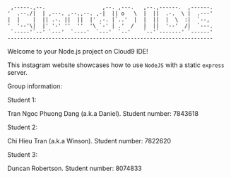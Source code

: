 
     ,-----.,--.                  ,--. ,---.   ,--.,------.  ,------.
    '  .--./|  | ,---. ,--.,--. ,-|  || o   \  |  ||  .-.  \ |  .---'
    |  |    |  || .-. ||  ||  |' .-. |`..'  |  |  ||  |  \  :|  `--, 
    '  '--'\|  |' '-' ''  ''  '\ `-' | .'  /   |  ||  '--'  /|  `---.
     `-----'`--' `---'  `----'  `---'  `--'    `--'`-------' `------'
    ----------------------------------------------------------------- 


Welcome to your Node.js project on Cloud9 IDE!

This instagram website showcases how to use `NodeJS` with a static `express` server.

Group information:

Student 1:

Tran Ngoc Phuong Dang (a.k.a Daniel). Student number: 7843618

Student 2:

Chi Hieu Tran (a.k.a Winson). Student number: 7822620

Student 3:

Duncan Robertson. Student number: 8074833
